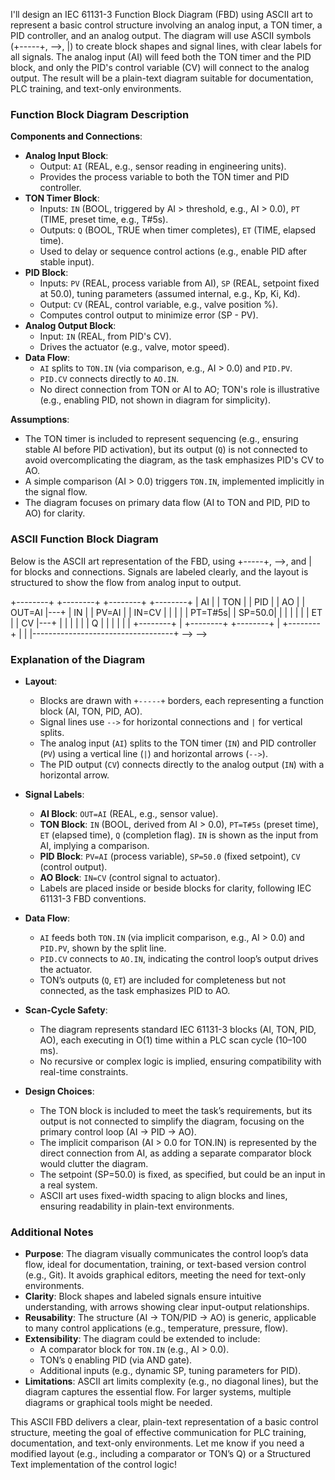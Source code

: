 I'll design an IEC 61131-3 Function Block Diagram (FBD) using ASCII art to represent a basic control structure involving an analog input, a TON timer, a PID controller, and an analog output. The diagram will use ASCII symbols (+-----+, -->, |) to create block shapes and signal lines, with clear labels for all signals. The analog input (AI) will feed both the TON timer and the PID block, and only the PID's control variable (CV) will connect to the analog output. The result will be a plain-text diagram suitable for documentation, PLC training, and text-only environments.

### Function Block Diagram Description

**Components and Connections**:
- **Analog Input Block**:
  - Output: `AI` (REAL, e.g., sensor reading in engineering units).
  - Provides the process variable to both the TON timer and PID controller.
- **TON Timer Block**:
  - Inputs: `IN` (BOOL, triggered by AI > threshold, e.g., AI > 0.0), `PT` (TIME, preset time, e.g., T#5s).
  - Outputs: `Q` (BOOL, TRUE when timer completes), `ET` (TIME, elapsed time).
  - Used to delay or sequence control actions (e.g., enable PID after stable input).
- **PID Block**:
  - Inputs: `PV` (REAL, process variable from AI), `SP` (REAL, setpoint fixed at 50.0), tuning parameters (assumed internal, e.g., Kp, Ki, Kd).
  - Output: `CV` (REAL, control variable, e.g., valve position %).
  - Computes control output to minimize error (SP - PV).
- **Analog Output Block**:
  - Input: `IN` (REAL, from PID's CV).
  - Drives the actuator (e.g., valve, motor speed).
- **Data Flow**:
  - `AI` splits to `TON.IN` (via comparison, e.g., AI > 0.0) and `PID.PV`.
  - `PID.CV` connects directly to `AO.IN`.
  - No direct connection from TON or AI to AO; TON's role is illustrative (e.g., enabling PID, not shown in diagram for simplicity).

**Assumptions**:
- The TON timer is included to represent sequencing (e.g., ensuring stable AI before PID activation), but its output (`Q`) is not connected to avoid overcomplicating the diagram, as the task emphasizes PID's CV to AO.
- A simple comparison (AI > 0.0) triggers `TON.IN`, implemented implicitly in the signal flow.
- The diagram focuses on primary data flow (AI to TON and PID, PID to AO) for clarity.

### ASCII Function Block Diagram

Below is the ASCII art representation of the FBD, using +-----+, -->, and | for blocks and connections. Signals are labeled clearly, and the layout is structured to show the flow from analog input to output.


+--------+        +--------+         +--------+        +--------+
|  AI    |        |  TON   |         |  PID   |        |  AO    |
| OUT=AI |---+    | IN     |         | PV=AI  |        | IN=CV  |
|        |   |    | PT=T#5s|         | SP=50.0|        |        |
|        |   |    | ET     |         | CV     |---+    |        |
|        |   |    | Q      |         |        |   |    |        |
+--------+   |    +--------+         +--------+   |    +--------+
             |                                   |
             |-----------------------------------+
                    -->                    -->


### Explanation of the Diagram

- **Layout**:
  - Blocks are drawn with `+-----+` borders, each representing a function block (AI, TON, PID, AO).
  - Signal lines use `-->` for horizontal connections and `|` for vertical splits.
  - The analog input (`AI`) splits to the TON timer (`IN`) and PID controller (`PV`) using a vertical line (`|`) and horizontal arrows (`-->`).
  - The PID output (`CV`) connects directly to the analog output (`IN`) with a horizontal arrow.

- **Signal Labels**:
  - **AI Block**: `OUT=AI` (REAL, e.g., sensor value).
  - **TON Block**: `IN` (BOOL, derived from AI > 0.0), `PT=T#5s` (preset time), `ET` (elapsed time), `Q` (completion flag). `IN` is shown as the input from AI, implying a comparison.
  - **PID Block**: `PV=AI` (process variable), `SP=50.0` (fixed setpoint), `CV` (control output).
  - **AO Block**: `IN=CV` (control signal to actuator).
  - Labels are placed inside or beside blocks for clarity, following IEC 61131-3 FBD conventions.

- **Data Flow**:
  - `AI` feeds both `TON.IN` (via implicit comparison, e.g., AI > 0.0) and `PID.PV`, shown by the split line.
  - `PID.CV` connects to `AO.IN`, indicating the control loop’s output drives the actuator.
  - TON’s outputs (`Q`, `ET`) are included for completeness but not connected, as the task emphasizes PID to AO.

- **Scan-Cycle Safety**:
  - The diagram represents standard IEC 61131-3 blocks (AI, TON, PID, AO), each executing in O(1) time within a PLC scan cycle (10–100 ms).
  - No recursive or complex logic is implied, ensuring compatibility with real-time constraints.

- **Design Choices**:
  - The TON block is included to meet the task’s requirements, but its output is not connected to simplify the diagram, focusing on the primary control loop (AI → PID → AO).
  - The implicit comparison (AI > 0.0 for TON.IN) is represented by the direct connection from AI, as adding a separate comparator block would clutter the diagram.
  - The setpoint (SP=50.0) is fixed, as specified, but could be an input in a real system.
  - ASCII art uses fixed-width spacing to align blocks and lines, ensuring readability in plain-text environments.

### Additional Notes

- **Purpose**: The diagram visually communicates the control loop’s data flow, ideal for documentation, training, or text-based version control (e.g., Git). It avoids graphical editors, meeting the need for text-only environments.
- **Clarity**: Block shapes and labeled signals ensure intuitive understanding, with arrows showing clear input-output relationships.
- **Reusability**: The structure (AI → TON/PID → AO) is generic, applicable to many control applications (e.g., temperature, pressure, flow).
- **Extensibility**: The diagram could be extended to include:
  - A comparator block for `TON.IN` (e.g., AI > 0.0).
  - TON’s `Q` enabling PID (via AND gate).
  - Additional inputs (e.g., dynamic SP, tuning parameters for PID).
- **Limitations**: ASCII art limits complexity (e.g., no diagonal lines), but the diagram captures the essential flow. For larger systems, multiple diagrams or graphical tools might be needed.

This ASCII FBD delivers a clear, plain-text representation of a basic control structure, meeting the goal of effective communication for PLC training, documentation, and text-only environments. Let me know if you need a modified layout (e.g., including a comparator or TON’s Q) or a Structured Text implementation of the control logic!

